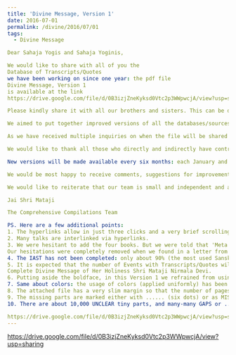 ```yaml
---
title: 'Divine Message, Version 1'
date: 2016-07-01
permalink: /divine/2016/07/01
tags:
  - Divine Message

Dear Sahaja Yogis and Sahaja Yoginis,

We would like to share with all of you the 
Database of Transcripts/Quotes 
we have been working on since one year: the pdf file 
Divine Message, Version 1 
is available at the link
https://drive.google.com/file/d/0B3izjZneKyksd0Vtc2p3WWpwcjA/view?usp=sharing

Please kindly share it with all our brothers and sisters. This can be done by either sharing this link or by downloading the file and then e-mailing it as an attachment.

We aimed to put together improved versions of all the databases/sources available, including the 1,390 transcripts/quotes available as of today on www.amruta.org 

As we have received multiple inquiries on when the file will be shared publicly, it has been decided to share the file now even if we are still left to work on several databases/sources. The file could and ought to be used to correct and enlarge all databases/sources.

We would like to thank all those who directly and indirectly have contributed to the Database of Transcripts/Quotes and we apologize to all those who have shared materials with us but we did not have time to compile the relevant data from them into this Version 1. 

New versions will be made available every six months: each January and each July (towards the ends, only this Version 1 is exceptionally shared at the very beginning of a month).

We would be most happy to receive comments, suggestions for improvement, help, and/or new transcripts. 

We would like to reiterate that our team is small and independent and as such it checks its e-mails mainly only when it prepares new posts or when transcripts are in process. But please be assured that all comments/suggestions/helps/new materials will receive our full attention, gratitude, and acknowledgement.

Jai Shri Mataji

The Comprehensive Compilations Team

PS. Here are a few additional points:
1. The hyperlinks allow in just three clicks and a very brief scrolling down/up to move from one event to any other event. The hyperlinks look neat on Mac and on Google Chrome (Adobe Reader on windows often adds boxes to them which are less neat).
2. Many talks are interlinked via hyperlinks.
3. We were hesitant to add the four books. But we were told that 'Meta Modern Era' is available for free on Kindle, that versions of `The Book of Adi Shakti' are available at http://mothersfirstbook.blogspot.com.au/, and that pdf files of the other two books are widely circulated.
Our hesitations were completely removed when we found in a letter from NIPC the following text "It is the fundamental and inalienable right of every Sahaja Yogi to access the full and complete knowledge of Shri Mataji in its unadulterated form, exactly as She communicated it to Her audience."
4. The IAST has not been completed: only about 90% (the most used Sanskrit words have been uniformly written using IAST, except when part of written notes/letters/etc in English; few exceptions will be adjusted in Version 2).
5. It is expected that the number of Events with Transcripts/Quotes will be well above 5,000. This means that the current file represents only about 40% of the what one would call the 
Complete Divine Message of Her Holiness Shri Mataji Nirmala Devi. 
6. Putting aside the boldface, in this Version 1 we refrained from using more than one font (except for `The Book of Adi Shakti') as it was felt that more inputs/agreement on fonts would be required. 
7. Same about colors: the usage of colors (applied uniformly) has been so far restricted to the very minimum as more inputs are required. 
8. The attached file has a very slim margin so that the number of pages is reduced (with a more standard margin, the file would have had over 13,000 pages).
9. The missing parts are marked either with ...... (six dots) or as MISSING.
10. There are about 10,000 UNCLEAR tiny parts, and many-many GAPS or ...... or MISSING. Plenty of opportunities for bhakti in front of us: please join in!

https://drive.google.com/file/d/0B3izjZneKyksd0Vtc2p3WWpwcjA/view?usp=sharing
--- 
```


<a href="https://drive.google.com/file/d/0B3izjZneKyksd0Vtc2p3WWpwcjA/view?usp=sharing">https://drive.google.com/file/d/0B3izjZneKyksd0Vtc2p3WWpwcjA/view?usp=sharing</a>